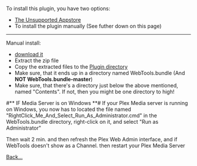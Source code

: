 To install this plugin, you have two options:

* [The Unsupported Appstore](https://forums.plex.tv/index.php/topic/25523-unsupported-as-in-totally-unofficial-appstore/)
* To install the plugin manually (See futher down on this page)

***

Manual install:

* [download it](https://github.com/dagalufh/WebTools.bundle/archive/master.zip) 
* Extract the zip file
* Copy the extracted files to the [Plugin directory](https://support.plex.tv/hc/en-us/articles/201106098)
* Make sure, that it ends up in a directory named WebTools.bundle (And **NOT WebTools.bundle-master**)
* Make sure, that there's a directory just below the above mentioned, named "Contents". If not, then you might be one directory to high!


#** IF Media Server is on Windows **#
If your Plex Media server is running on Windows, you now has to located the file named 
"RightClick_Me_And_Select_Run_As_Administrator.cmd" in the WebTools.bundle directory, right-click on it, and select "Run as Administrator"

Then wait 2 min. and then refresh the Plex Web Admin interface, and if WebTools doesn't show as a Channel. then restart your Plex Media Server






[Back...](https://github.com/dagalufh/WebTools.bundle/wiki)